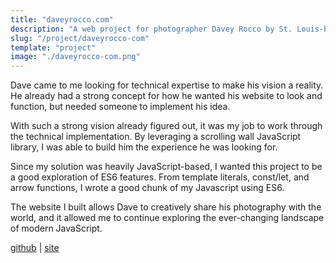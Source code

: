 ```yaml
---
title: "daveyrocco.com"
description: "A web project for photographer Davey Rocco by St. Louis-based JavaScript engineer Nathan Beck"
slug: "/project/daveyrocco-com"
template: "project"
image: "./daveyrocco-com.png"
---
```


Dave came to me looking for technical expertise to make his vision a reality. He already had a strong concept for how he wanted his website to look and function, but needed someone to implement his idea.

With such a strong vision already figured out, it was my job to work through the technical implementation. By leveraging a scrolling wall JavaScript library, I was able to build him the experience he was looking for.

Since my solution was heavily JavaScript-based, I wanted this project to be a good exploration of ES6 features. From template literals, const/let, and arrow functions, I wrote a good chunk of my Javascript using ES6.

The website I built allows Dave to creatively share his photography with the world, and it allowed me to continue exploring the ever-changing landscape of modern JavaScript.

<a href="https://github.com/njosefbeck/daveyrocco.com" target="_blank">github</a> | <a href="http://daveyrocco.com/" target="_blank">site</a>




